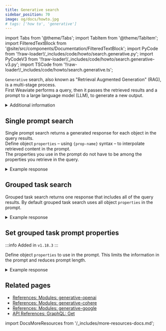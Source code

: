 ```yaml
---
title: Generative search
sidebar_position: 70
image: og/docs/howto.jpg
# tags: ['how to', 'generative']
---
```


import Tabs from '@theme/Tabs';
import TabItem from '@theme/TabItem';
import FilteredTextBlock from '@site/src/components/Documentation/FilteredTextBlock';
import PyCode from '!!raw-loader!/_includes/code/howto/search.generative.py';
import PyCodeV3 from '!!raw-loader!/_includes/code/howto/search.generative-v3.py';
import TSCode from '!!raw-loader!/_includes/code/howto/search.generative.ts';

`Generative` search, also known as "Retrieval Augmented Generation" (RAG), is a multi-stage process.<br/>
First Weaviate performs a query, then it passes the retrieved results and a prompt to a large language model (LLM), to generate a new output.

<details>
  <summary>
    Additional information
  </summary>

### Configure generative search

1. Configure Weaviate to use a generator module. For details, see the module reference page:

   - [`generative-openai`](../modules/reader-generator-modules/generative-openai.md)
   - [`generative-cohere`](../modules/reader-generator-modules/generative-cohere.md)
   - [`generative-google`](../modules/reader-generator-modules/generative-google.md)

 2. Configure the target collection to use the generator module. For details, see schema configuration on the module reference page.
 3. Query your database to retrieve one or more objects.
 4. Use the query results to generate a new result.

    - [`single prompt`](#single-prompt)
    - [`grouped task`](#grouped-task)

</details>


## Single prompt search

Single prompt search returns a generated response for each object in the query results.<br/>
Define object `properties` – using `{prop-name}` syntax – to interpolate retrieved content in the prompt.<br/>
The properties you use in the prompt do not have to be among the properties you retrieve in the query.

<Tabs groupId="languages">
  <TabItem value="py" label="Python (v4)">
    <FilteredTextBlock
      text={PyCode}
      startMarker="# SingleGenerativePropertiesPython"
      endMarker="# END SingleGenerativePropertiesPython"
      language="py"
    />
  </TabItem>

  <TabItem value="py3" label="Python (v3)">
    <FilteredTextBlock
      text={PyCodeV3}
      startMarker="# SingleGenerativePropertiesPython"
      endMarker="# END SingleGenerativePropertiesPython"
      language="py"
    />
  </TabItem>

  <TabItem value="js" label="JavaScript/TypeScript">
    <FilteredTextBlock
      text={TSCode}
      startMarker="// SingleGenerativeProperties TS"
      endMarker="// END SingleGenerativeProperties TS"
      language="js"
    />
  </TabItem>

  <TabItem value="graphql" label="GraphQL">
    <FilteredTextBlock
      text={PyCode}
      startMarker="# SingleGenerativePropertiesGraphQL"
      endMarker="# END SingleGenerativePropertiesGraphQL"
      language="graphql"
    />
  </TabItem>
</Tabs>

<details>
  <summary>Example response</summary>

The output is like this:

<FilteredTextBlock
  text={PyCode}
  startMarker="# SingleGenerativeProperties Expected Results"
  endMarker="# END SingleGenerativeProperties Expected Results"
  language="json"
/>

</details>

## Grouped task search

Grouped task search returns one response that includes all of the query results. By default grouped task search uses all object `properties` in the prompt.

<Tabs groupId="languages">
  <TabItem value="py" label="Python (v4)">
    <FilteredTextBlock
      text={PyCode}
      startMarker="# GroupedGenerativePython"
      endMarker="# END GroupedGenerativePython"
      language="py"
    />
  </TabItem>

  <TabItem value="py3" label="Python (v3)">
    <FilteredTextBlock
      text={PyCodeV3}
      startMarker="# GroupedGenerativePython"
      endMarker="# END GroupedGenerativePython"
      language="py"
    />
  </TabItem>

  <TabItem value="js" label="JavaScript/TypeScript">
    <FilteredTextBlock
      text={TSCode}
      startMarker="// GroupedGenerative TS"
      endMarker="// END GroupedGenerative TS"
      language="js"
    />
  </TabItem>

  <TabItem value="graphql" label="GraphQL">
    <FilteredTextBlock
      text={PyCode}
      startMarker="# GroupedGenerativeGraphQL"
      endMarker="# END GroupedGenerativeGraphQL"
      language="graphql"
    />
  </TabItem>
</Tabs>

<details>
  <summary>Example response</summary>

The output is like this:

<FilteredTextBlock
  text={PyCode}
  startMarker="# GroupedGenerative Expected Results"
  endMarker="# END GroupedGenerative Expected Results"
  language="json"
/>

</details>

## Set grouped task prompt properties

:::info Added in `v1.18.3`
:::

Define object `properties` to use in the prompt. This limits the information in the prompt and reduces prompt length.

<Tabs groupId="languages">
  <TabItem value="py" label="Python (v4)">
    <FilteredTextBlock
      text={PyCode}
      startMarker="# GroupedGenerativeProperties Python"
      endMarker="# END GroupedGenerativeProperties Python"
      language="py"
    />
  </TabItem>

  <TabItem value="py3" label="Python (v3)">
    <FilteredTextBlock
      text={PyCodeV3}
      startMarker="# GroupedGenerativeProperties Python"
      endMarker="# END GroupedGenerativeProperties Python"
      language="py"
    />
  </TabItem>

  <TabItem value="js" label="JavaScript/TypeScript">
    <FilteredTextBlock
      text={TSCode}
      startMarker="// GroupedGenerativeProperties"
      endMarker="// END GroupedGenerativeProperties"
      language="ts"
    />
  </TabItem>

  <TabItem value="graphql" label="GraphQL">
    <FilteredTextBlock
      text={PyCode}
      startMarker="# GroupedGenerativePropertiesGraphQL"
      endMarker="# END GroupedGenerativePropertiesGraphQL"
      language="graphql"
    />
  </TabItem>
</Tabs>

<details>
  <summary>Example response</summary>

The output is like this:

<FilteredTextBlock
  text={PyCode}
  startMarker="# GroupedGenerativeProperties Expected Results"
  endMarker="# END GroupedGenerativeProperties Expected Results"
  language="json"
/>

</details>

## Related pages

- [References: Modules: generative-openai](../modules/reader-generator-modules/generative-openai.md)
- [References: Modules: generative-cohere](../modules/reader-generator-modules/generative-cohere.md)
- [References: Modules: generative-google](../modules/reader-generator-modules/generative-google.md)
- [API References: GraphQL: Get](../api/graphql/get.md)

import DocsMoreResources from '/_includes/more-resources-docs.md';

<DocsMoreResources />
